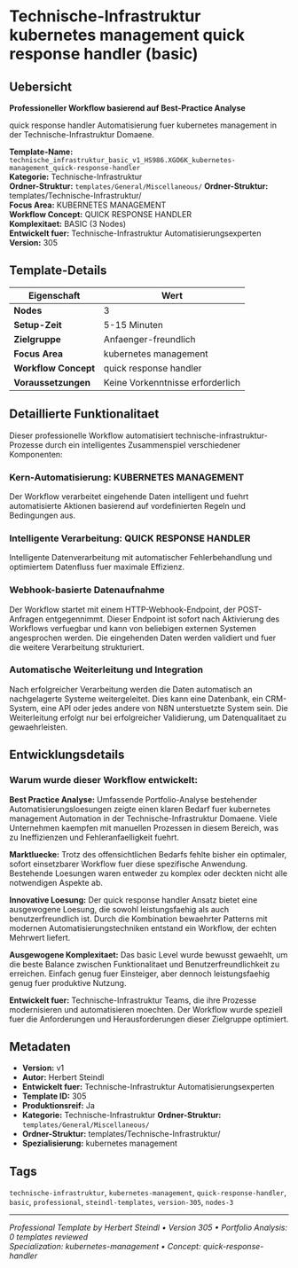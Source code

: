 # Technische-Infrastruktur kubernetes management quick response handler (basic)

## Uebersicht

**Professioneller Workflow basierend auf Best-Practice Analyse**

quick response handler Automatisierung fuer kubernetes management in der Technische-Infrastruktur Domaene.

**Template-Name:** `technische_infrastruktur_basic_v1_HS986.XGO6K_kubernetes-management_quick-response-handler`  
**Kategorie:** Technische-Infrastruktur  
**Ordner-Struktur:** `templates/General/Miscellaneous/`
**Ordner-Struktur:** templates/Technische-Infrastruktur/  
**Focus Area:** KUBERNETES MANAGEMENT  
**Workflow Concept:** QUICK RESPONSE HANDLER  
**Komplexitaet:** BASIC (3 Nodes)  
**Entwickelt fuer:** Technische-Infrastruktur Automatisierungsexperten  
**Version:** 305

## Template-Details

| **Eigenschaft** | **Wert** |
|------------------|----------|
| **Nodes** | 3 |
| **Setup-Zeit** | 5-15 Minuten |
| **Zielgruppe** | Anfaenger-freundlich |
| **Focus Area** | kubernetes management |
| **Workflow Concept** | quick response handler |
| **Voraussetzungen** | Keine Vorkenntnisse erforderlich |

## Detaillierte Funktionalitaet

Dieser professionelle Workflow automatisiert technische-infrastruktur-Prozesse durch ein intelligentes Zusammenspiel verschiedener Komponenten:

### Kern-Automatisierung: KUBERNETES MANAGEMENT
Der Workflow verarbeitet eingehende Daten intelligent und fuehrt automatisierte Aktionen basierend auf vordefinierten Regeln und Bedingungen aus.

### Intelligente Verarbeitung: QUICK RESPONSE HANDLER
Intelligente Datenverarbeitung mit automatischer Fehlerbehandlung und optimiertem Datenfluss fuer maximale Effizienz.

### Webhook-basierte Datenaufnahme
Der Workflow startet mit einem HTTP-Webhook-Endpoint, der POST-Anfragen entgegennimmt. Dieser Endpoint ist sofort nach Aktivierung des Workflows verfuegbar und kann von beliebigen externen Systemen angesprochen werden. Die eingehenden Daten werden validiert und fuer die weitere Verarbeitung strukturiert.

### Automatische Weiterleitung und Integration
Nach erfolgreicher Verarbeitung werden die Daten automatisch an nachgelagerte Systeme weitergeleitet. Dies kann eine Datenbank, ein CRM-System, eine API oder jedes andere von N8N unterstuetzte System sein. Die Weiterleitung erfolgt nur bei erfolgreicher Validierung, um Datenqualitaet zu gewaehrleisten.





## Entwicklungsdetails

### Warum wurde dieser Workflow entwickelt:

**Best Practice Analyse:** Umfassende Portfolio-Analyse bestehender Automatisierungsloesungen zeigte einen klaren Bedarf fuer kubernetes management Automation in der Technische-Infrastruktur Domaene. Viele Unternehmen kaempfen mit manuellen Prozessen in diesem Bereich, was zu Ineffizienzen und Fehleranfaelligkeit fuehrt.

**Marktluecke:** Trotz des offensichtlichen Bedarfs fehlte bisher ein optimaler, sofort einsetzbarer Workflow fuer diese spezifische Anwendung. Bestehende Loesungen waren entweder zu komplex oder deckten nicht alle notwendigen Aspekte ab.

**Innovative Loesung:** Der quick response handler Ansatz bietet eine ausgewogene Loesung, die sowohl leistungsfaehig als auch benutzerfreundlich ist. Durch die Kombination bewaehrter Patterns mit modernen Automatisierungstechniken entstand ein Workflow, der echten Mehrwert liefert.

**Ausgewogene Komplexitaet:** Das basic Level wurde bewusst gewaehlt, um die beste Balance zwischen Funktionalitaet und Benutzerfreundlichkeit zu erreichen. Einfach genug fuer Einsteiger, aber dennoch leistungsfaehig genug fuer produktive Nutzung.

**Entwickelt fuer:** Technische-Infrastruktur Teams, die ihre Prozesse modernisieren und automatisieren moechten. Der Workflow wurde speziell fuer die Anforderungen und Herausforderungen dieser Zielgruppe optimiert.

## Metadaten

- **Version:** v1
- **Autor:** Herbert Steindl
- **Entwickelt fuer:** Technische-Infrastruktur Automatisierungsexperten
- **Template ID:** 305
- **Produktionsreif:** Ja
- **Kategorie:** Technische-Infrastruktur
**Ordner-Struktur:** `templates/General/Miscellaneous/`
- **Ordner-Struktur:** templates/Technische-Infrastruktur/
- **Spezialisierung:** kubernetes management

## Tags

`technische-infrastruktur`, `kubernetes-management`, `quick-response-handler`, `basic`, `professional`, `steindl-templates`, `version-305`, `nodes-3`

---

*Professional Template by Herbert Steindl • Version 305 • Portfolio Analysis: 0 templates reviewed*  
*Specialization: kubernetes-management • Concept: quick-response-handler*